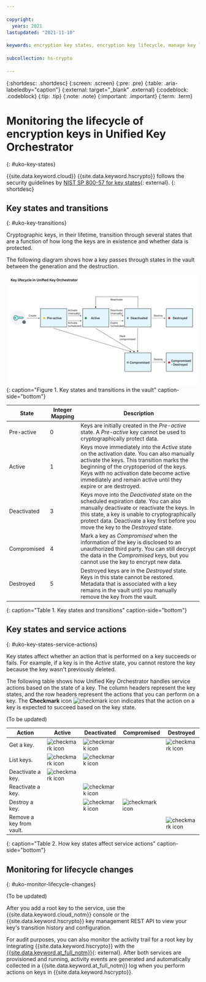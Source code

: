 ```yaml
---

copyright:
  years: 2021
lastupdated: "2021-11-10"

keywords: encryption key states, encryption key lifecycle, manage key lifecycle, Unified Key Orchestrator

subcollection: hs-crypto

---
```



{:shortdesc: .shortdesc}
{:screen: .screen}
{:pre: .pre}
{:table: .aria-labeledby="caption"}
{:external: target="_blank" .external}
{:codeblock: .codeblock}
{:tip: .tip}
{:note: .note}
{:important: .important}
{:term: .term}


# Monitoring the lifecycle of encryption keys in Unified Key Orchestrator
{: #uko-key-states}

{{site.data.keyword.cloud}} {{site.data.keyword.hscrypto}} follows the security guidelines by [NIST SP 800-57 for key states](https://www.nist.gov/publications/recommendation-key-management-part-1-general-0){: external}.
{: shortdesc}

## Key states and transitions
{: #uko-key-transitions}

Cryptographic keys, in their lifetime, transition through several states that are a function of how long the keys are in existence and whether data is protected.

The following diagram shows how a key passes through states in the vault between the generation and the destruction.

![Key states and transitions in the vault](/images/uko-key-states.svg "Key states and transitions in the vault"){: caption="Figure 1. Key states and transitions in the vault" caption-side="bottom"}




| State       | Integer Mapping | Description |
|-------------|-----------------|-------------|
| Pre-active  |        0        | Keys are initially created in the _Pre-active_ state. A _Pre-active_ key cannot be used to cryptographically protect data. |
| Active      |        1        | Keys move immediately into the _Active_ state on the activation date. You can also manually activate the keys. This transition marks the beginning of the cryptoperiod of the keys. Keys with no activation date become active immediately and remain active until they expire or are destroyed. |
| Deactivated |        3        | Keys move into the _Deactivated_ state on the scheduled expiration date. You can also manually deactivate or reactivate the keys. In this state, a key is unable to cryptographically protect data. Deactivate a key first before you move the key to the _Destroyed_ state. |
| Compromised |        4        | Mark a key as _Compromised_ when the information of the key is disclosed to an unauthorized third party. You can still decrypt the data in the _Compromised_ keys, but you cannot use the key to encrypt new data. |
| Destroyed   |        5        | Destroyed keys are in the _Destroyed_ state. Keys in this state cannot be restored. Metadata that is associated with a key remains in the vault until you manually remove the key from the vault. |
{: caption="Table 1. Key states and transitions" caption-side="bottom"}


## Key states and service actions
{: #uko-key-states-service-actions}

Key states affect whether an action that is performed on a key succeeds or fails. For example, if a key is in the _Active_ state, you cannot restore the key because the key wasn't previously deleted.

The following table shows how Unified Key Orchestrator handles service actions based on the state of a key. The column headers represent the key states, and the row headers represent the actions that you can perform on a key. The **Checkmark** icon ![checkmark icon](../icons/checkmark-icon.svg "Checkmark") indicates that the action on a key is expected to succeed based on the key state.


(To be updated)

| Action | Active | Deactivated | Compromised | Destroyed |
| ------ | ------ | ----------- | ----------- | --------- |
| Get a key. | ![checkmark icon](../icons/checkmark-icon.svg "Checkmark") | ![checkmark icon](../icons/checkmark-icon.svg "Checkmark") |  |![checkmark icon](../icons/checkmark-icon.svg "Checkmark")|
| List keys. | ![checkmark icon](../icons/checkmark-icon.svg "Checkmark") | ![checkmark icon](../icons/checkmark-icon.svg "Checkmark") |     |   |
| Deactivate a key. | ![checkmark icon](../icons/checkmark-icon.svg "Checkmark") |     |     |   |
| Reactivate a key. |     | ![checkmark icon](../icons/checkmark-icon.svg "Checkmark") |     |   |
| Destroy a key. |  | ![checkmark icon](../icons/checkmark-icon.svg "Checkmark") | ![checkmark icon](../icons/checkmark-icon.svg "Checkmark") |   |
| Remove a key from vault. |     |     |  | ![checkmark icon](../icons/checkmark-icon.svg "Checkmark") |
{: caption="Table 2. How key states affect service actions" caption-side="bottom"}



## Monitoring for lifecycle changes
{: #uko-monitor-lifecycle-changes}

(To be updated)

After you add a root key to the service, use the {{site.data.keyword.cloud_notm}} console or the {{site.data.keyword.hscrypto}} key management REST API to view your key's transition history and configuration.

For audit purposes, you can also monitor the activity trail for a root key by integrating {{site.data.keyword.hscrypto}} with the [{{site.data.keyword.at_full_notm}}](/docs/activity-tracker?topic=activity-tracker-getting-started){: external}. After both services are provisioned and running, activity events are generated and automatically collected in a {{site.data.keyword.at_full_notm}} log when you perform actions on keys in {{site.data.keyword.hscrypto}}.







